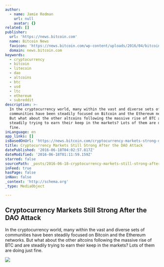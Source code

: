 ```yaml
---
author:
  - name: Jamie Redman
    url: null
    avatar: {}
related: []
publisher:
  url: 'https://news.bitcoin.com'
  name: Bitcoin News
  favicon: 'https://news.bitcoin.com/wp-content/uploads/2016/04/bitcoin_fav.png'
  domain: news.bitcoin.com
keywords:
  - cryptocurrency
  - bitcoin
  - litecoin
  - dao
  - altcoins
  - btc
  - usd
  - ltc
  - ethereum
  - subreddit
description: >-
  In the cryptocurrency world, many within the vast and diverse sets of
  communities have been steadily focused on Bitcoin and the Ethereum networks.
  But what about the other altcoins following the massive rise of BTC and are
  steadily trying to earn their keep in the markets? Lots of them are doing just
  fine.
inLanguage: en
app_links: []
isBasedOnUrl: 'https://news.bitcoin.com/cryptocurrency-markets-strong-dao-attack/'
title: Cryptocurrency Markets Still Strong After the DAO Attack
datePublished: '2016-06-18T04:02:57.817Z'
dateModified: '2016-06-18T01:11:59.159Z'
starred: false
sourcePath: _posts/2016-06-18-cryptocurrency-markets-still-strong-after-the-dao-attack.md
inFeed: true
hasPage: false
inNav: false
_context: 'http://schema.org'
_type: MediaObject

---
```

<article style=""><h1>Cryptocurrency Markets Still Strong After the DAO Attack</h1><p>In the cryptocurrency world, many within the vast and diverse sets of communities have been steadily focused on Bitcoin and the Ethereum networks. But what about the other altcoins following the massive rise of BTC and are steadily trying to earn their keep in the markets? Lots of them are doing just fine.</p><img src="https://news.bitcoin.com/wp-content/uploads/2016/06/pop.jpg" /></article>